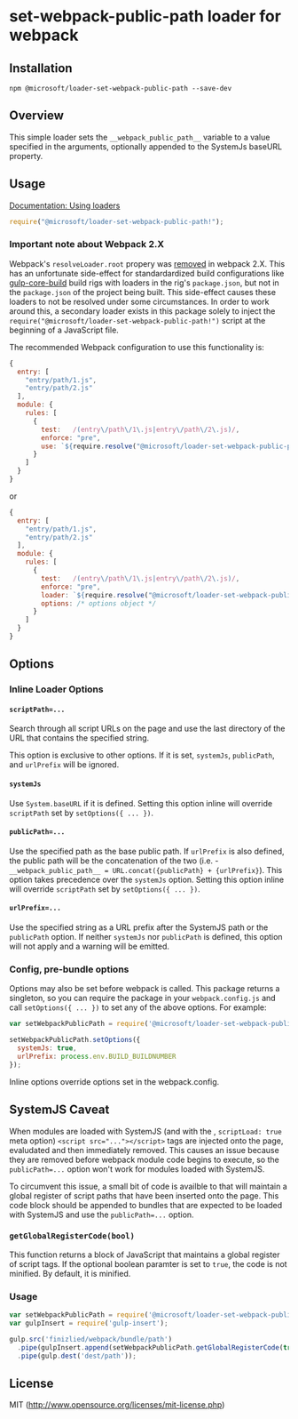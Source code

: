 # set-webpack-public-path loader for webpack

## Installation

`npm @microsoft/loader-set-webpack-public-path --save-dev`

## Overview

This simple loader sets the `__webpack_public_path__` variable to
a value specified in the arguments, optionally appended to the SystemJs baseURL
property.

## Usage

[Documentation: Using loaders](http://webpack.github.io/docs/using-loaders.html)

``` javascript
require("@microsoft/loader-set-webpack-public-path!");
```

### Important note about Webpack 2.X

Webpack's `resolveLoader.root` propery was [removed](https://webpack.js.org/guides/migrating/#loaders-in-configuration-resolve-relative-to-context)
in webpack 2.X. This has an unfortunate side-effect for standardardized build configurations like
[gulp-core-build](https://github.com/Microsoft/web-build-tools) build rigs with loaders in the rig's
`package.json`, but not in the `package.json` of the project being built. This side-effect causes these
loaders to not be resolved under some circumstances. In order to work around this, a secondary loader
exists in this package solely to inject the `require("@microsoft/loader-set-webpack-public-path!")`
script at the beginning of a JavaScript file.

The recommended Webpack configuration to use this functionality is:

```JavaScript
{
  entry: [
    "entry/path/1.js",
    "entry/path/2.js"
  ],
  module: {
    rules: [
      {
        test:   /(entry\/path\/1\.js|entry\/path\/2\.js)/,
        enforce: "pre",
        use: `${require.resolve("@microsoft/loader-set-webpack-public-path")}/lib/injector.js`
      }
    ]
  }
}
```

or

```JavaScript
{
  entry: [
    "entry/path/1.js",
    "entry/path/2.js"
  ],
  module: {
    rules: [
      {
        test:   /(entry\/path\/1\.js|entry\/path\/2\.js)/,
        enforce: "pre",
        loader: `${require.resolve("@microsoft/loader-set-webpack-public-path")}/lib/injector.js`,
        options: /* options object */
      }
    ]
  }
}
```

## Options

### Inline Loader Options

#### `scriptPath=...`

Search through all script URLs on the page and use the last directory of the URL that contains the specified string.

This option is exclusive to other options. If it is set, `systemJs`, `publicPath`, and `urlPrefix` will be ignored.

#### `systemJs`

Use `System.baseURL` if it is defined. Setting this option inline will override `scriptPath` set by `setOptions({ ... })`.

#### `publicPath=...`

Use the specified path as the base public path. If `urlPrefix` is also defined, the public path will
be the concatenation of the two (i.e. - `__webpack_public_path__ = URL.concat({publicPath} + {urlPrefix}`).
This option takes precedence over the `systemJs` option.  Setting this option inline will override
`scriptPath` set by `setOptions({ ... })`.

#### `urlPrefix=...`

Use the specified string as a URL prefix after the SystemJS path or the `publicPath` option. If neither
`systemJs` nor `publicPath` is defined, this option will not apply and a warning will be emitted.

### Config, pre-bundle options

Options may also be set before webpack is called. This package returns a singleton,
so you can require the package in your `webpack.config.js` and call `setOptions({ ... })`
to set any of the above options. For example:

``` javascript
var setWebpackPublicPath = require('@microsoft/loader-set-webpack-public-path');

setWebpackPublicPath.setOptions({
  systemJs: true,
  urlPrefix: process.env.BUILD_BUILDNUMBER
});
```

Inline options override options set in the webpack.config.

## SystemJS Caveat

When modules are loaded with SystemJS (and with the , `scriptLoad: true` meta option) `<script src="..."></script>`
tags are injected onto the page, evaludated and then immediately removed. This causes an issue because they are removed
before webpack module code begins to execute, so the `publicPath=...` option won't work for modules loaded with SystemJS.

To circumvent this issue, a small bit of code is availble to that will maintain a global register of script paths
that have been inserted onto the page. This code block should be appended to bundles that are expected to be loaded
with SystemJS and use the `publicPath=...` option.

### `getGlobalRegisterCode(bool)`

This function returns a block of JavaScript that maintains a global register of script tags. If the optional boolean paramter
is set to `true`, the code is not minified. By default, it is minified.

### Usage

``` javascript
var setWebpackPublicPath = require('@microsoft/loader-set-webpack-public-path');
var gulpInsert = require('gulp-insert');

gulp.src('finizlied/webpack/bundle/path')
  .pipe(gulpInsert.append(setWebpackPublicPath.getGlobalRegisterCode(true)))
  .pipe(gulp.dest('dest/path'));
```

## License

MIT (http://www.opensource.org/licenses/mit-license.php)

